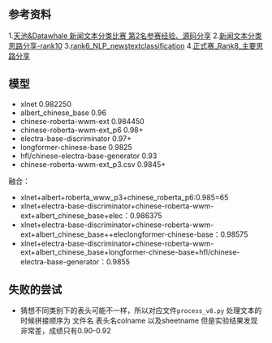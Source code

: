## 参考资料
1.[天池&Datawhale 新闻文本分类比赛 第2名参赛经验、源码分享](https://blog.csdn.net/lz123snow/article/details/108508189)
2.[新闻文本分类思路分享-rank10](https://tianchi.aliyun.com/notebook-ai/detail?spm=5176.12586969.1002.84.6406111acg3qXw&postId=132270)
3.[rank6_NLP_newstextclassification](https://github.com/Warrenheww/rank6_NLP_newstextclassification?spm=5176.12282029.0.0.7d0d19a2MnMN2I)
4.[正式赛_Rank8_主要思路分享](https://tianchi.aliyun.com/forum/postDetail?spm=5176.12586969.1002.93.6406111acg3qXw&postId=131980)


## 模型

- xlnet  0.982250
- albert_chinese_base 0.96
- chinese-roberta-wwm-ext 0.984450
- chinese-roberta-wwm-ext_p6 0.98+
- electra-base-discriminator 0.97+ 
- longformer-chinese-base 0.9825
- hfl/chinese-electra-base-generator 0.93
- chinese-roberta-wwm-ext_p3.csv 0.9845+


融合：
- xlnet+albert+roberta_www_p3+chinese_roberta_p6:0.985=65
- xlnet+electra-base-discriminator+chinese-roberta-wwm-ext+albert_chinese_base+elec：0.986375
- xlnet+electra-base-discriminator+chinese-roberta-wwm-ext+albert_chinese_base++eleclongformer-chinese-base：0.98575
- xlnet+electra-base-discriminator+chinese-roberta-wwm-ext+albert_chinese_base+longformer-chinese-base+hfl/chinese-electra-base-generator：0.9855

## 失败的尝试
- 猜想不同类别下的表头可能不一样，所以对应文件`process_v8.py` 处理文本的时候拼接顺序为 文件名 表头名colname 以及sheetname 但是实验结果发现非常差，成绩只有0.90-0.92

